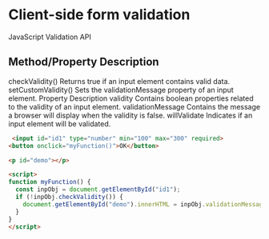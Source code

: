 # Client-side form validation  

JavaScript Validation API

Method/Property 	Description
-------------------------------------------------
checkValidity() 	Returns true if an input element contains valid data.
setCustomValidity() 	Sets the validationMessage property of an input element.
Property 		Description
validity 		Contains boolean properties related to the validity of an input element.
validationMessage 	Contains the message a browser will display when the validity is false.
willValidate 		Indicates if an input element will be validated.

``` html
 <input id="id1" type="number" min="100" max="300" required>
<button onclick="myFunction()">OK</button>

<p id="demo"></p>

<script>
function myFunction() {
  const inpObj = document.getElementById("id1");
  if (!inpObj.checkValidity()) {
    document.getElementById("demo").innerHTML = inpObj.validationMessage;
  }
}
</script>
```

